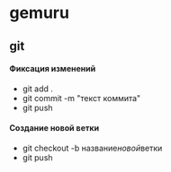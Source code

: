 # gemuru

## git

#### Фиксация изменений

- git add .
- git commit -m "текст коммита"
- git push

#### Создание новой ветки

- git checkout -b название*новой*ветки
- git push
